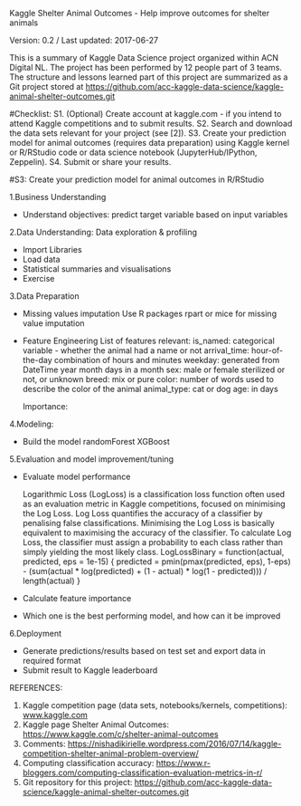Kaggle Shelter Animal Outcomes - Help improve outcomes for shelter animals

Version: 0.2 / Last updated: 2017-06-27

This is a summary of Kaggle Data Science project organized within ACN Digital NL.
The project has been performed by 12 people part of 3 teams. The structure and lessons learned part of this project are summarized as a Git project stored at https://github.com/acc-kaggle-data-science/kaggle-animal-shelter-outcomes.git

#Checklist:
S1. (Optional) Create account at kaggle.com - if you intend to attend Kaggle competitions and to submit results.
S2. Search and download the data sets relevant for your project (see [2]).
S3. Create your prediction model for animal outcomes (requires data preparation) using Kaggle kernel or R/RStudio code or data science notebook (JupyterHub/IPython, Zeppelin).
S4. Submit or share your results.

#S3: Create your prediction model for animal outcomes in R/RStudio

1.Business Understanding
- Understand objectives: predict target variable based on input variables

2.Data Understanding: Data exploration & profiling
- Import Libraries
- Load data
- Statistical summaries and visualisations
- Exercise

3.Data Preparation
- Missing values imputation
	Use R packages rpart or mice for missing value imputation
	
- Feature Engineering
   List of features relevant:
    is_named: categorical variable - whether the animal had a name or not
    arrival_time: hour-of-the-day combination of hours and minutes
    weekday: generated from DateTime
    year
    month
    days in a month
    sex: male or female
    sterilized or not, or unknown
    breed: mix or pure
    color: number of words used to describe the color of the animal
    animal_type: cat or dog
    age: in days

	Importance:

	
4.Modeling:
- Build the model
	randomForest
	XGBoost

5.Evaluation and model improvement/tuning
- Evaluate model performance

	Logarithmic Loss (LogLoss) is a classification loss function often used as an evaluation metric in Kaggle competitions, focused on minimising the Log Loss.
	Log Loss quantifies the accuracy of a classifier by penalising false classifications. Minimising the Log Loss is basically equivalent to maximising the accuracy of the classifier.
	To calculate Log Loss, the classifier must assign a probability to each class rather than simply yielding the most likely class.
		LogLossBinary = function(actual, predicted, eps = 1e-15) {
			predicted = pmin(pmax(predicted, eps), 1-eps)
			- (sum(actual * log(predicted) + (1 - actual) * log(1 - predicted))) / length(actual)
			}

- Calculate feature importance
- Which one is the best performing model, and how can it be improved

6.Deployment
- Generate predictions/results based on test set and export data in required format
- Submit result to Kaggle leaderboard 

REFERENCES:
1. Kaggle competition page (data sets, notebooks/kernels, competitions): www.kaggle.com 
2. Kaggle page Shelter Animal Outcomes: https://www.kaggle.com/c/shelter-animal-outcomes
3. Comments: https://nishadikirielle.wordpress.com/2016/07/14/kaggle-competition-shelter-animal-problem-overview/
4. Computing classification accuracy: https://www.r-bloggers.com/computing-classification-evaluation-metrics-in-r/
5. Git repository for this project: https://github.com/acc-kaggle-data-science/kaggle-animal-shelter-outcomes.git